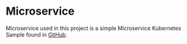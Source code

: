 # Microservice

Microservice used in this project is a simple Microservice Kubernetes Sample found in [GitHub](https://github.com/ewolff/microservice-kubernetes).